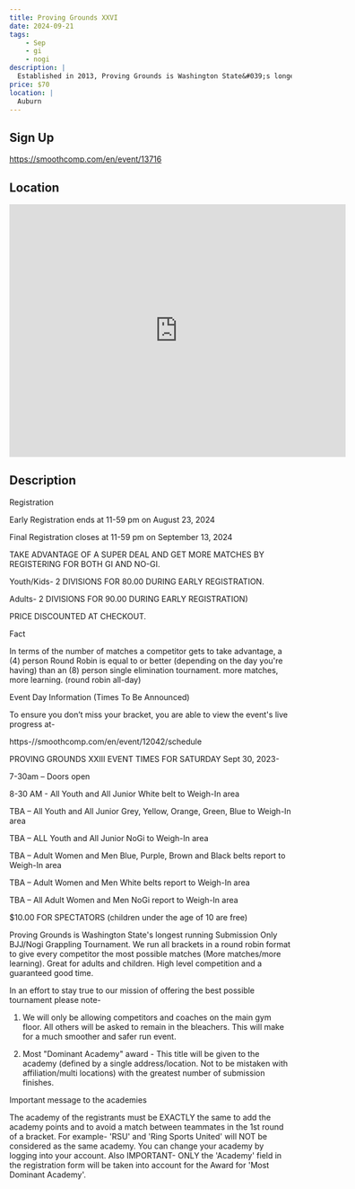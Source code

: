 ```yaml
---
title: Proving Grounds XXVI
date: 2024-09-21
tags:
    - Sep
    - gi 
    - nogi 
description: |
  Established in 2013, Proving Grounds is Washington State&#039;s longest running Submission Only BJJ/Nogi Grappling Tournament
price: $70
location: |
  Auburn
---
```

## Sign Up
https://smoothcomp.com/en/event/13716

## Location
<iframe src="https://www.google.com/maps/embed?pb=!1m18!1m12!1m3!1d12345.6789!2d-122.1792700!3d47.3146673!2m3!1f0!2f0!3f0!3m2!1i1024!2i768!4f13.1!3m3!1m2!1s0x0%3A0x0!2z47.3146673!5e0!3m2!1sen!2sus!4v1234567890" width="600" height="450" style="border:0;" allowfullscreen="" loading="lazy"></iframe>

## Description
Registration 


Early Registration ends at 11-59 pm on August 23, 2024


Final Registration closes at 11-59 pm on September 13, 2024


TAKE ADVANTAGE OF A SUPER DEAL AND GET MORE MATCHES BY REGISTERING FOR BOTH GI AND NO-GI.


Youth/Kids- 2 DIVISIONS FOR 80.00 DURING EARLY REGISTRATION.


Adults- 2 DIVISIONS FOR 90.00 DURING EARLY REGISTRATION)


PRICE DISCOUNTED AT CHECKOUT.


Fact


In terms of the number of matches a competitor gets to take
advantage, a (4) person Round Robin is equal to or better (depending on the day
you're having) than an (8) person single elimination tournament. more matches,
more learning. (round robin all-day)


Event Day Information (Times To Be Announced)


To ensure you don’t miss your bracket,
you are able to view the event's live progress at-


https-//smoothcomp.com/en/event/12042/schedule 


PROVING GROUNDS XXIII EVENT TIMES FOR SATURDAY Sept 30, 2023-


7-30am – Doors open


8-30 AM - All Youth and All Junior White belt to Weigh-In area


TBA – All Youth and All Junior Grey, Yellow, Orange, Green, Blue to Weigh-In area


TBA – ALL Youth and All Junior NoGi to Weigh-In area


TBA – Adult Women and Men Blue, Purple, Brown and Black belts report to Weigh-In area


TBA – Adult Women and Men White belts report to Weigh-In area


TBA – All Adult Women and Men NoGi report to Weigh-In area


$10.00 FOR SPECTATORS (children under the age of 10 are free)


Proving Grounds is Washington
State's longest running Submission Only BJJ/Nogi Grappling Tournament. We run
all brackets in a round robin format to give every competitor the most possible
matches (More matches/more learning). Great for adults and children. High level
competition and a guaranteed good time.


In an effort to stay true to our
mission of offering the best possible tournament please note-


1. We will
only be allowing competitors and coaches on the main gym floor. All others will
be asked to remain in the bleachers. This will make for a much smoother and
safer run event.


2. Most "Dominant
Academy" award - This title will be given to the academy (defined by a
single address/location. Not to be mistaken with affiliation/multi locations)
with the greatest number of submission finishes.


Important message to the academies


The academy of the registrants must
be EXACTLY the same to add the academy points and to avoid a match between teammates
in the 1st round of a bracket. For example- 'RSU' and 'Ring Sports United' will
NOT be considered as the same academy. You can change your academy by logging
into your account. Also IMPORTANT- ONLY the 'Academy' field in the registration
form will be taken into account for the Award for 'Most Dominant Academy'.